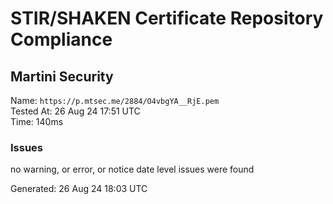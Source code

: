 # STIR/SHAKEN Certificate Repository Compliance

## Martini Security

Name: `https://p.mtsec.me/2884/O4vbgYA__RjE.pem`\
Tested At: 26 Aug 24 17:51 UTC\
Time: 140ms

### Issues

no warning, or error, or notice date level issues were found

Generated: 26 Aug 24 18:03 UTC
